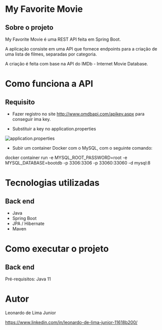 # My Favorite Movie 

## Sobre o projeto

My Favorite Movie é uma REST API feita em Spring Boot. 

A aplicação consiste em uma API que fornece endpoints para a criação de uma lista de filmes, separadas por categoria.

A criação é feita com base na API do IMDb - Internet Movie Database.

# Como funciona a API

## Requisito

- Fazer registro no site http://www.omdbapi.com/apikey.aspx para conseguir ima key.

- Substituir a key no application.properties

![application.properties](https://github.com/leoljunior/assets/blob/master/application%20properties.png)

- Subir um container Docker com o MySQL, com o seguinte comando:

docker container run -e MYSQL_ROOT_PASSWORD=root -e MYSQL_DATABASE=bootdb -p 3306:3306 -p 33060:33060 -d mysql:8

# Tecnologias utilizadas
## Back end
- Java
- Spring Boot
- JPA / Hibernate
- Maven

# Como executar o projeto

## Back end
Pré-requisitos: Java 11


# Autor

Leonardo de Lima Junior

https://www.linkedin.com/in/leonardo-de-lima-junior-11618b200/
